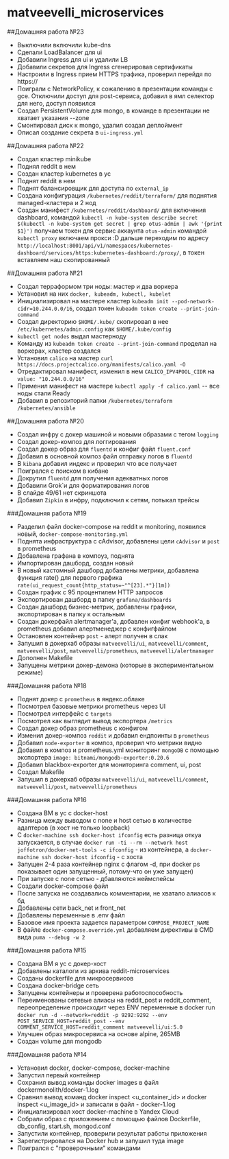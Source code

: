 # matveevelli_microservices

##Домашняя работа №23
- Выключили включили kube-dns
- Сделали LoadBalancer для ui
- Добавили Ingress для ui и удалили LB
- Добавили секретов для Ingress сгенерировав сертификаты
- Настроили в Ingress прием HTTPS трафика, проверил перейдя по https://
- Поиграли с NetworkPolicy, к сожалению в презентации команды с gce. Отключили доступ для post-сервиса, добавил в ямл селектор для него, доступ появился
- Создал PersistentVolume для mongo, в команде в презентации не хватает указания --zone
- Смонтировал диск к mongo, удалил создал деплоймент
- Описал создание секрета в `ui-ingress.yml`


##Домашняя работа №22

- Создал кластер minikube
- Поднял reddit в нем
- Создан кластер kubernetes в yc
- Поднят reddit в нем
- Поднят балансировщик для доступа по `external_ip`
- Создана конфигурация `/kubernetes/reddit/terraform/` для поднятия managed-кластера и 2 нод
- Создан манифест `/kubernetes/reddit/dashboard/` для включения dashboard,
командой `kubectl -n kube-system describe secret $(kubectl -n kube-system get secret | grep otus-admin | awk '{print $1}')` получаем токен для сервис аккаунта `otus-admin`
командой `kubectl proxy` включаем прокси :D
дальше переходим по адресу `http://localhost:8001/api/v1/namespaces/kubernetes-dashboard/services/https:kubernetes-dashboard:/proxy/`, в токен вставляем наш скопированный

##Домашняя работа №21

- Создал терраформом три ноды: мастер и два воркера
- Установил на них `docker, kubeadm, kubectl, kubelet`
- Инициализировал на мастере кластер `kubeadm init --pod-network-cidr=10.244.0.0/16`, создал токен `kubeadm token create --print-join-command`
- Создал директорию `$HOME/.kube/` скопировал в нее `/etc/kubernetes/admin.config` как `$HOME/.kube/config`
- `kubectl get nodes` выдал мастерноду
- Команду из `kubeadm token create --print-join-command` проделал на воркерах, кластер создался
- Установил `calico` на мастер `curl https://docs.projectcalico.org/manifests/calico.yaml -O`
- Отредактировал манифест, изменил в нем `CALICO_IPV4POOL_CIDR` на `value: "10.244.0.0/16"`
- Применил манифест на мастере `kubectl apply -f calico.yaml` -- все ноды стали Ready
- Добавил в репозиторий папки `/kubernetes/terraform` `/kubernetes/ansible`


##Домашняя работа №20

- Создал инфру с докер машиной и новыми образами с тегом `logging`
- Создал докер-композ для логгирования
- Создал докер образ для `fluentd` и конфиг файл `fluent.conf`
- Добавил в основной композ файл отправку логов в `fluentd`
- В `kibana` добавил индекс и проверил что все получает
- Поигрался с поиском в кибане
- Докрутил `fluentd` для получения адекватных логов
- Добавили Grok`и для форматирования логов
- В слайде 49/61 нет скриншота
- Добавил `Zipkin` в инфру, подключил к сетям, потыкал трейсы

###Домашняя работа №19

- Разделил файл docker-compose на reddit и monitoring, появился новый, `docker-compose-monitoring.yml`
- Поднята инфраструктура с cAdvisor, добавлены цели `cAdvisor` и `post` в prometheus
- Добавлена графана в компоуз, поднята
- Импортирован дашборд, создан новый
- В новый кастомный дашборд добавлены метрики, добавлена функция rate() для первого графика `rate(ui_request_count{http_status=~"^[23].*"}[1m])`
- Создан график с 95 процентилем HTTP запросов
- Экспортирован дашборд в папку `grafana/dashboards`
- Создан дашборд бизнес-метрик, добавлены графики, экспортирован в папку к остальным
- Создан докерфайл alertmanager'a, добавлен конфиг webhook'a, в prometheus добавил алертменеджер с конфигфайлом
- Остановлен контейнер `post` - алерт получен в слак
- Запушил в докерхаб образы `matveevelli/ui`, `matveevelli/comment`, `matveevelli/post`, `matveevelli/prometheus`, `matveevelli/alertmanager`
- Дополнен Makefile
- Запущены метрики докер-демона (которые в экспериментальном режиме)


###Домашняя работа №18

- Поднят докер с `prometheus` в яндекс.облаке
- Посмотрел базовые метрики prometheus через UI
- Посмотрел интерфейс с `targets`
- Посмотрел как выглядит вывод экспортера `/metrics`
- Создал докер образ prometheus с конфигом
- Изменил докер-композ `reddit` и добавил ендпоинты в `prometheus`
- Добавил `node-exporter` в композ, проверил что метрики видно
- Добавил в композ и prometheus.yml мониторинг `mongoDB` с помощью экспортера `image: bitnami/mongodb-exporter:0.20.6`
- Добавил blackbox-exporter для мониторинга comment, ui, post
- Создал Makefile
- Запушил в докерхаб образы `matveevelli/ui`, `matveevelli/comment`, `matveevelli/post`, `matveevelli/prometheus`

###Домашняя работа №16

- Создана ВМ в yc с docker-host
- Разница между выводом с none и host сетью в количестве адаптеров (в хост не только loopback)
- С `docker-machine ssh docker-host ifconfig` есть разница откуа запускается, в случае `docker run -ti --rm --network host joffotron/docker-net-tools -c ifconfig` - из контейнера, а `docker-machine ssh docker-host ifconfig` - с хоста
- Запущен 2-4 раза контейнер nginx с флагом -d, при docker ps показывает один запущенный, потому-что он уже запущен)
- При запуске с none сетью - дбавляются неймспейсы
- Создали docker-compose файл
- После запуска не создавались комментарии, не хватало алиасов к бд
- Добавлены сети back_net и front_net
- Добавлены переменные в .env файл
- Базовое имя проекта задается параметром `COMPOSE_PROJECT_NAME`
- В файле `docker-compose.override.yml` добавляем директивы в CMD вида `puma --debug -w 2`

###Домашняя работа №15

- Создана ВМ я yc с докер-хост
- Добавлены каталоги из архива reddit-microservices
- Созданы dockerfile для микросервисов
- Создана docker-bridge сеть
- Запущены контейнеры и проверена работоспособность
- Переименованы сетевые алиасы на reddit_post и reddit_comment, переопределение происходит через ENV переменные в docker run `docker run -d --network=reddit -p 9292:9292 --env POST_SERVICE_HOST=reddit_post --env COMMENT_SERVICE_HOST=reddit_comment matveevelli/ui:5.0`
- Улучшен образ микросервиса на основе alpine, 265MB
- Создан volume для mongodb

###Домашняя работа №14

- Установил docker, docker-compose, docker-machine
- Запустил первый контейнер
- Сохранил вывод команды docker images в файл dockermonolith/docker-1.log
- Сравнил вывод команд docker inspect <u_container_id> и docker inspect <u_image_id> и записали в файл - docker-1.log
- Инициализировал хост docker-machine в Yandex Cloud
- Собрали образ с приложением с помощью файлов Dockerfile, db_config, start.sh, mongod.conf
- Запустили контейнер, проверили результат работы приложения
- Зарегистрировался на Docker hub и запушил туда image
- Поигрался с "проверочными" командами

